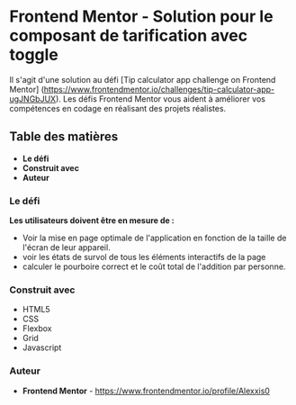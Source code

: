 # Frontend Mentor - Solution pour le composant de tarification avec toggle
Il s'agit d'une solution au défi [Tip calculator app challenge on Frontend Mentor] (https://www.frontendmentor.io/challenges/tip-calculator-app-ugJNGbJUX). Les défis Frontend Mentor vous aident à améliorer vos compétences en codage en réalisant des projets réalistes.

## Table des matières
- **Le défi**
- **Construit avec**
- **Auteur**


### Le défi
**Les utilisateurs doivent être en mesure de :**

- Voir la mise en page optimale de l'application en fonction de la taille de l'écran de leur appareil.
- voir les états de survol de tous les éléments interactifs de la page
- calculer le pourboire correct et le coût total de l'addition par personne.


### Construit avec
- HTML5
- CSS
- Flexbox
- Grid
- Javascript

### Auteur

- **Frontend Mentor** - https://www.frontendmentor.io/profile/Alexxis0
